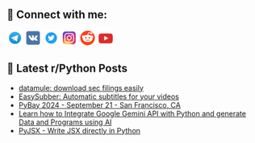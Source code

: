 ## 🔎 Connect with me:
[<img src="https://github.com/bullbesh/bullbesh/blob/main/images/Telegram.png" width="32" height="32" />](https://t.me/bullbesh)
[<img src="https://github.com/bullbesh/bullbesh/blob/main/images/VK.png" width="32" height="32" />](https://vk.com/bullbesh)
[<img src="https://github.com/bullbesh/bullbesh/blob/main/images/Twitter.png" width="32" height="32" />](https://twitter.com/bullbesh1)
[<img src="https://github.com/bullbesh/bullbesh/blob/main/images/Instagram.png" width="32" height="32" />](https://www.instagram.com/bullbesh)
[<img src="https://github.com/bullbesh/bullbesh/blob/main/images/Reddit.png" width="32" height="32" />](https://www.reddit.com/user/bullbesh)
[<img src="https://github.com/bullbesh/bullbesh/blob/main/images/YouTube.png" width="32" height="32" />](https://www.youtube.com/channel/UCtfjRs6uzgq5mfm8S06WTcg)

## 📕 Latest r/Python Posts
<!-- BLOG-POST-LIST:START -->
- [datamule: download sec filings easily](https://www.reddit.com/r/Python/comments/1fasv8j/datamule_download_sec_filings_easily/)
- [EasySubber: Automatic subtitles for your videos](https://www.reddit.com/r/Python/comments/1fanpww/easysubber_automatic_subtitles_for_your_videos/)
- [PyBay 2024 - September 21 - San Francisco, CA](https://www.reddit.com/r/Python/comments/1fan40b/pybay_2024_september_21_san_francisco_ca/)
- [Learn how to Integrate Google Gemini API with Python and generate Data and Programs using AI](https://www.reddit.com/r/Python/comments/1famqxz/learn_how_to_integrate_google_gemini_api_with/)
- [PyJSX - Write JSX directly in Python](https://www.reddit.com/r/Python/comments/1falc1s/pyjsx_write_jsx_directly_in_python/)
<!-- BLOG-POST-LIST:END -->
